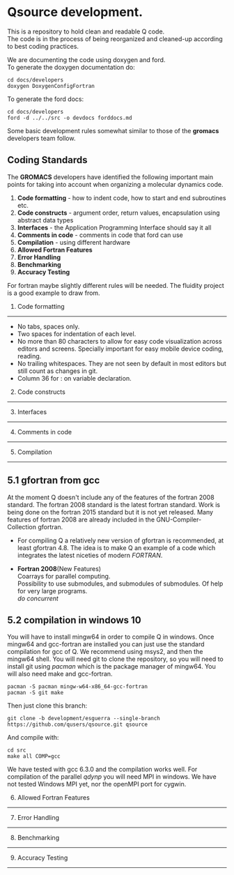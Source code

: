 Qsource development.
================================================================================

This is a repository to hold clean and readable Q code.  
The code is in the process of being reorganized and cleaned-up
according to best coding practices.  

We are documenting the code using doxygen and ford.   
To generate the doxygen documentation do:  

    cd docs/developers  
    doxygen DoxygenConfigFortran  


To generate the ford docs:  
    
    cd docs/developers  
    ford -d ../../src -o devdocs forddocs.md  


Some basic development rules somewhat similar to those of the
**gromacs** developers team follow.


Coding Standards
--------------------------------------------------------------------------------

The **GROMACS** developers have identified the following important main
points for taking into account when organizing a molecular dynamics
code.  

1.  **Code formatting** - how to indent code, how to start and end subroutines
    etc.  
2.  **Code constructs** - argument order, return values, encapsulation
    using abstract data types  
3.  **Interfaces** - the Application Programming Interface should say it
    all  
4.  **Comments in code** - comments in code that ford can use  
5.  **Compilation** - using different hardware  
6.  **Allowed Fortran Features**  
7.  **Error Handling**  
8.  **Benchmarking**  
9.  **Accuracy Testing**   

For fortran maybe slightly different rules will be needed. The fluidity project 
is a good example to draw from.

  
1. Code formatting
--------------------------------------------------------------------------------

* No tabs, spaces only.  
* Two spaces for indentation of each level.  
* No more than 80 characters to allow for easy code visualization
  across editors and screens. Specially important for easy mobile
  device coding, reading.  
* No trailing whitespaces. They are not seen by default in most
  editors but still count as changes in git.  
* Column 36 for : on variable declaration.  


2. Code constructs
--------------------------------------------------------------------------------


3. Interfaces
--------------------------------------------------------------------------------


4. Comments in code
--------------------------------------------------------------------------------


5. Compilation
--------------------------------------------------------------------------------

5.1  gfortran from gcc
----------------------
At the moment Q doesn't include any of the features of the fortran
2008 standard. The fortran 2008 standard is the latest fortran
standard. Work is being done on the fortran 2015 standard but it is
not yet released. Many features of fortran 2008 are already included
in the GNU-Compiler-Collection gfortran.

- For compiling Q a relatively new version of gfortran is recommended,
at least  gfortran 4.8. The  idea is  to make Q  an example of  a code
which integrates the latest niceties of modern *FORTRAN*.

- **Fortran 2008**(New Features)  
Coarrays for parallel computing.  
Possibility to use submodules, and submodules of submodules. Of help
for very large programs.  
*do concurrent*  

5.2 compilation in windows 10
-----------------------------

You will  have to install  mingw64 in order  to compile Q  in windows.
Once  mingw64 and  gcc-fortran  are  installed you  can  just use  the
standard compilation for gcc of Q.  We recommend using msys2, and then
the mingw64 shell.  You will need  git to clone the repository, so you
will need to  install git using *pacman* which is  the package manager
of mingw64. You will also need make and gcc-fortran.


    pacman -S pacman mingw-w64-x86_64-gcc-fortran
    pacman -S git make
   
Then just clone this branch:

    git clone -b development/esguerra --single-branch https://github.com/qusers/qsource.git qsource

And compile with:

    cd src
    make all COMP=gcc

We have tested with gcc 6.3.0 and the compilation works well. For
compilation of the parallel *qdynp* you will need MPI in windows. We
have not tested Windows MPI yet, nor the openMPI port for cygwin.



6. Allowed Fortran Features
--------------------------------------------------------------------------------



7. Error Handling
--------------------------------------------------------------------------------


8. Benchmarking
--------------------------------------------------------------------------------


9. Accuracy Testing
--------------------------------------------------------------------------------





